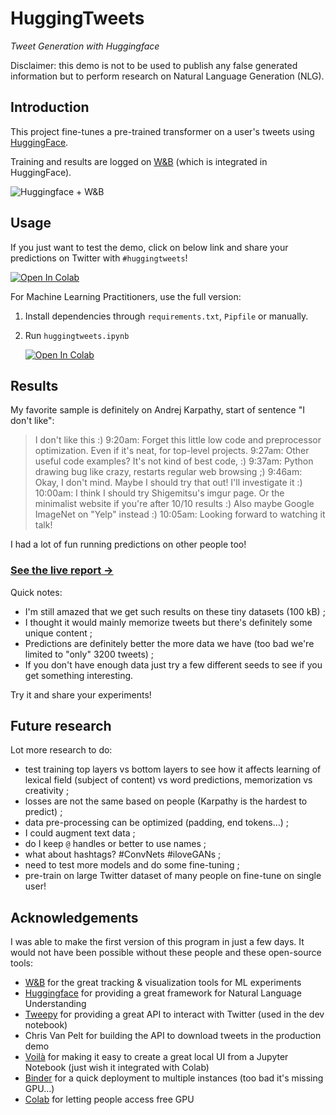 # HuggingTweets

*Tweet Generation with Huggingface*

Disclaimer: this demo is not to be used to publish any false generated information but to perform research on Natural Language Generation (NLG).

## Introduction

This project fine-tunes a pre-trained transformer on a user's tweets using [HuggingFace](https://huggingface.co/).

Training and results are logged on [W&B](https://docs.wandb.com/huggingface) (which is integrated in HuggingFace).

![Huggingface + W&B](https://i.imgur.com/vnejHGh.png)

## Usage

If you just want to test the demo, click on below link and share your predictions on Twitter with `#huggingtweets`!

[![Open In Colab](https://colab.research.google.com/assets/colab-badge.svg)](https://colab.research.google.com/github/borisdayma/huggingtweets/blob/master/huggingtweets.ipynb)

For Machine Learning Practitioners, use the full version:

1. Install dependencies through `requirements.txt`, `Pipfile` or manually.
2. Run `huggingtweets.ipynb`

    [![Open In Colab](https://colab.research.google.com/assets/colab-badge.svg)](https://colab.research.google.com/github/borisdayma/huggingtweets/blob/master/huggingtweets.ipynb)

## Results

My favorite sample is definitely on Andrej Karpathy, start of sentence "I don't like":

> I don't like this :) 9:20am: Forget this little low code and preprocessor optimization. Even if it's neat, for top-level projects. 9:27am: Other useful code examples? It's not kind of best code, :) 9:37am: Python drawing bug like crazy, restarts regular web browsing ;) 9:46am: Okay, I don't mind. Maybe I should try that out! I'll investigate it :) 10:00am: I think I should try Shigemitsu's imgur page. Or the minimalist website if you're after 10/10 results :) Also maybe Google ImageNet on "Yelp" instead :) 10:05am: Looking forward to watching it talk!

I had a lot of fun running predictions on other people too!

### [See the live report → ](https://app.wandb.ai/borisd13/huggingface-twitter?workspace=user-borisd13)

Quick notes:

* I'm still amazed that we get such results on these tiny datasets (100 kB) ;
* I thought it would mainly memorize tweets but there's definitely some unique content ;
* Predictions are definitely better the more data we have (too bad we're limited to "only" 3200 tweets) ;
* If you don't have enough data just try a few different seeds to see if you get something interesting.

Try it and share your experiments!

## Future research

Lot more research to do:

* test training top layers vs bottom layers to see how it affects learning of lexical field (subject of content) vs word predictions, memorization vs creativity ;
* losses are not the same based on people (Karpathy is the hardest to predict) ;
* data pre-processing can be optimized (padding, end tokens…) ;
* I could augment text data ;
* do I keep `@` handles or better to use names ;
* what about hashtags? #ConvNets #iloveGANs ;
* need to test more models and do some fine-tuning ;
* pre-train on large Twitter dataset of many people on fine-tune on single user!

## Acknowledgements

I was able to make the first version of this program in just a few days.
It would not have been possible without these people and these open-source tools:

* [W&B](http://docs.wandb.com/) for the great tracking & visualization tools for ML experiments
* [Huggingface](https://huggingface.co/) for providing a great framework for Natural Language Understanding
* [Tweepy](https://www.tweepy.org/) for providing a great API to interact with Twitter (used in the dev notebook)
* Chris Van Pelt for building the API to download tweets in the production demo
* [Voilà](https://github.com/voila-dashboards/voila) for making it easy to create a great local UI from a Jupyter Notebook (just wish it integrated with Colab)
* [Binder](https://mybinder.org/) for a quick deployment to multiple instances (too bad it's missing GPU...)
* [Colab](https://colab.research.google.com/) for letting people access free GPU
